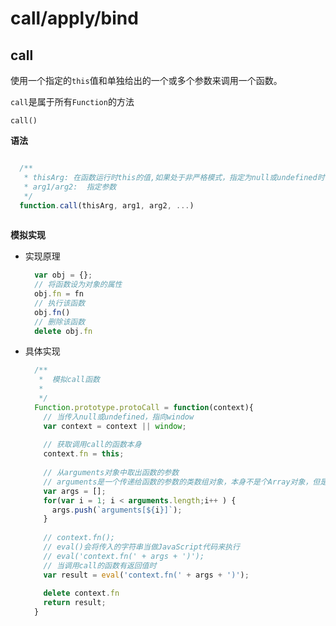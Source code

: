 # call/apply/bind 

## call

使用一个指定的``this``值和单独给出的一个或多个参数来调用一个函数。

``call``是属于所有``Function``的方法

``call()``

**语法**

```javascript

  /**
   * thisArg: 在函数运行时this的值,如果处于非严格模式，指定为null或undefined时候被会自动替换为指向全局对象，原始值会被包装
   * arg1/arg2:  指定参数
   */
  function.call(thisArg, arg1, arg2, ...)
 
```

**模拟实现**
- 实现原理

  ```javascript
    var obj = {};
    // 将函数设为对象的属性
    obj.fn = fn
    // 执行该函数
    obj.fn()
    // 删除该函数
    delete obj.fn
  ```

- 具体实现
  
  ```javascript
    /**
     *  模拟call函数
     *  
     */
    Function.prototype.protoCall = function(context){
      // 当传入null或undefined，指向window
      var context = context || window;
      
      // 获取调用call的函数本身
      context.fn = this;
      
      // 从arguments对象中取出函数的参数
      // arguments是一个传递给函数的参数的类数组对象，本身不是个Array对象，但是有length和索引长度属性，可被转换为Array对象。
      var args = [];
      for(var i = 1; i < arguments.length;i++ ) {
        args.push(`arguments[${i}]`);
      }
      
      // context.fn();
      // eval()会将传入的字符串当做JavaScript代码来执行
      // eval('context.fn(' + args + ')');
      // 当调用call的函数有返回值时
      var result = eval('context.fn(' + args + ')');
      
      delete context.fn
      return result; 
    }
  ```
